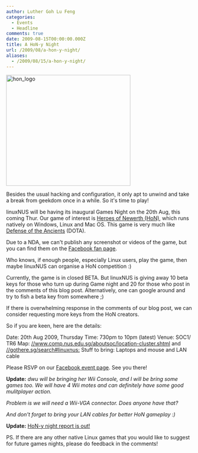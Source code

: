 ```yaml
---
author: Luther Goh Lu Feng
categories:
  - Events
  - Headline
comments: true
date: 2009-08-15T00:00:00.000Z
title: A HoN-y Night
url: /2009/08/a-hon-y-night/
aliases:
  - /2009/08/15/a-hon-y-night/
---
```


<img src="/img/2009/08/hon_logo.png" alt="hon_logo" title="hon_logo" width="336" height="300" class="aligncenter size-full wp-image-767" />

Besides the usual hacking and configuration, it only apt to unwind and take a break from geekdom once in a while. So it's time to play!

linuxNUS will be having its inaugural Games Night on the 20th Aug, this coming Thur. Our game of interest is <a href="//beta.heroesofnewerth.com/">Heroes of Newerth (HoN)</a>, which runs natively on Windows, Linux and Mac OS. This game is very much like <a href="//en.wikipedia.org/wiki/Defense_of_the_Ancients">Defense of the Ancients</a> (DOTA).

Due to a NDA, we can't publish any screenshot or videos of the game, but you can find them on the <a href=" //www.facebook.com/heroesofnewerth?ref=ts">Facebook fan page</a>.

Who knows, if enough people, especially Linux users, play the game, then maybe linuxNUS can organise a HoN competition :)

Currently, the game is in closed BETA. But linuxNUS is giving away 10 beta keys for those who turn up during Game night  and 20 for those who post in the comments of this blog post. Alternatively, one can google around and try to fish a beta key from somewhere ;)

If there is overwhelming response in the comments of our blog post, we can consider requesting more keys from the HoN creators.

So if you are keen, here are the details:

Date: 20th Aug 2009, Thursday
Time: 730pm to 10pm (latest)
Venue: SOC1/ TR6
Map: <a href="//www.comp.nus.edu.sg/aboutsoc/location-cluster.shtml">//www.comp.nus.edu.sg/aboutsoc/location-cluster.shtml</a> and <a href="//gothere.sg/search#linuxnus:">//gothere.sg/search#linuxnus:</a>
Stuff to bring: Laptops and mouse and LAN cable

Please RSVP on our <a href="//www.facebook.com/event.php?eid=117891673379">Facebook event page</a>. See you there!

<strong>Update:</strong> <em>dwu will be bringing her Wii Console, and I will be bring some games too. We will have 4 Wii motes and can definitely have some good mulitplayer action.

Problem is we will need a Wii-VGA connector. Does anyone have that?

And don't forget to bring your LAN cables for better HoN gameplay :)</em>

<strong>Update:</strong> <a href="//linuxnus.org/2009/08/27/hon-y-night-report-and-photos/">HoN-y night report is out!</a>

PS. If there are any other native Linux games that you would like to suggest for future games nights, please do feedback in the comments!
